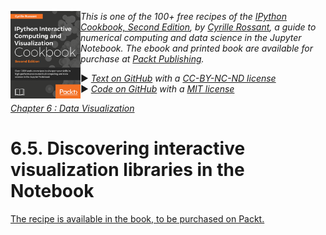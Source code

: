 <a href="https://github.com/ipython-books/cookbook-2nd"><img src="../cover-cookbook-2nd.png" align="left" alt="IPython Cookbook, Second Edition" height="140" /></a> *This is one of the 100+ free recipes of the [IPython Cookbook, Second Edition](https://github.com/ipython-books/cookbook-2nd), by [Cyrille Rossant](http://cyrille.rossant.net), a guide to numerical computing and data science in the Jupyter Notebook. The ebook and printed book are available for purchase at [Packt Publishing](https://www.packtpub.com/big-data-and-business-intelligence/ipython-interactive-computing-and-visualization-cookbook-second-e).*

▶ *[Text on GitHub](https://github.com/ipython-books/cookbook-2nd) with a [CC-BY-NC-ND license](https://creativecommons.org/licenses/by-nc-nd/3.0/us/legalcode)*  
▶ *[Code on GitHub](https://github.com/ipython-books/cookbook-2nd-code) with a [MIT license](https://opensource.org/licenses/MIT)*

[*Chapter 6 : Data Visualization*](./)

# 6.5. Discovering interactive visualization libraries in the Notebook

[The recipe is available in the book, to be purchased on Packt.](https://www.packtpub.com/big-data-and-business-intelligence/ipython-interactive-computing-and-visualization-cookbook-second-e)

<!-- REMOVE AS PER PACKT AGREEMENT

Several libraries provide interactive visualization of 2D or 3D data in the Notebook, using the capabilities of the Jupyter widgets. We give basic examples using four of these libraries: **ipyleaflet**, **bqplot**, **pythreejs**, and **ipyvolume**.

## Getting started

To install the libraries, type `conda install -c conda-forge ipyleaflet bqplot pythreejs ipyvolume` in a terminal.

## How to do it...

1. First, we show a simple example of *ipyleaflet* which offers a Python interface to use the Leaflet.js interactive mapping library (similar to Google Maps, but based on the open source project OpenStreetMaps):

```python
from ipyleaflet import Map, Marker
```

2. We create a map around a given position specified in GPS coordinates:

```python
pos = [34.62, -77.34]
m = Map(center=pos, zoom=10)
```

3. We also add a marker at that position:

```python
marker = Marker(location=pos,
                rise_on_hover=True,
                title="Here I am!",
                )
```

```python
m += marker
```

4. We display the map in the notebook:

```python
m
```

![ipyleaflet](05_widgets_files/05_widgets_13_0.png)

5. Let's move to the **bqplot** interactive plotting library which implements an API inspired by Grammar of Graphics:

```python
import numpy as np
import bqplot.pyplot as plt
```

6. We display an interactive plot using an API that should be familiar to any matplotlib user:

```python
plt.figure(title='Scatter plot with colors')
t = np.linspace(-3, 3, 100)
x = np.sin(t)
y = np.sin(t) + .1 * np.random.randn(100)
plt.plot(t, x)
plt.scatter(t, y,
            size=np.random.uniform(15, 50, 100),
            color=np.random.randn(100))
plt.show()
```

![bqplot](05_widgets_files/05_widgets_17_0.png)

7. Next, we show an example of **pythreejs**, a Python bridge to the **three.js** 3D library in Javascript. This library uses WebGL, an API that leverages the GPU for fast real-time rendering in the browser:

```python
from pythreejs import *
```

8. We will display a parametric surface plot. We define the function as a string containing Javascript code:

```python
f = """
function f(x, y) {
    x = 2 * (x - .5);
    y = 2 * (y - .5);
    r2 = x * x + y * y;
    var z = Math.exp(-2 * r2) * (
        Math.cos(12*x) * Math.sin(12*y));
    return new THREE.Vector3(x, y, z)
}
"""
```

9. We also create a texture for the surface:

```python
texture = np.random.uniform(.5, .9, (20, 20))
material = LambertMaterial(
    map=height_texture(texture))
```

10. We create ambient and directional lights:

```python
alight = AmbientLight(color='#777777')
dlight = DirectionalLight(color='white',
                          position=[3, 5, 1],
                          intensity=0.6)
```

11. We create the surface mesh:

```python
surf_g = ParametricGeometry(func=f)
surf = Mesh(geometry=surf_g,
            material=material)
```

12. Finally, we initialize the scene, the camera, and we display the plot:

```python
scene = Scene(children=[surf, alight])
c = PerspectiveCamera(position=[2.5, 2.5, 2.5],
                      up=[0, 0, 1],
                      children=[dlight])
Renderer(camera=c, scene=scene,
         controls=[OrbitControls(controlling=c)])
```

![pythreejs](05_widgets_files/05_widgets_29_0.png)

13. The last libary is **ipyvolume**, a 3D plotting library in Python that also uses WebGL in the Notebook:

```python
import ipyvolume
```

14. This library provides volume rendering features, where a volumetric dataset represented as a 3D array is visualized using ray tracing techniques:

```python
ds = ipyvolume.datasets.aquariusA2.fetch()
ipyvolume.quickvolshow(ds.data, lighting=True)
```

![ipyvolume](05_widgets_files/05_widgets_33_0.png)

## There's more

Here are several references:

* Jupyter widgets at http://jupyter.org/widgets.html
* ipyleaflet at https://github.com/ellisonbg/ipyleaflet
* bqplot at https://bqplot.readthedocs.io/en/stable/
* pythreejs at https://github.com/jovyan/pythreejs
* three.js at https://threejs.org/
* ipyvolume at https://github.com/maartenbreddels/ipyvolume
* Jupyter Google Maps at http://jupyter-gmaps.readthedocs.io/en/latest/
* An interactive 3D molecular viewer for Jupyter, based on NGL, at http://nglviewer.org/nglview/latest/

-->
